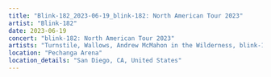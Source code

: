 ```yaml
---
title: "Blink-182_2023-06-19_blink-182: North American Tour 2023"
artist: "Blink-182"
date: 2023-06-19
concert: "blink-182: North American Tour 2023"
artists: "Turnstile, Wallows, Andrew McMahon in the Wilderness, blink-182, Bleachers, Beach Bunny"
location: "Pechanga Arena"
location_details: "San Diego, CA, United States"
---
```


